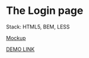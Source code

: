 # The Login page
Stack: HTML5, BEM, LESS

[Mockup](https://www.figma.com/file/Xv0WImgSg1HfiiTePAopq3/Untitled?type=design&node-id=0-88&mode=design&t=CdruSBfqNTs107K8-0)
   
[DEMO LINK](https://vira-v.github.io/Login_and_Register_page/)
